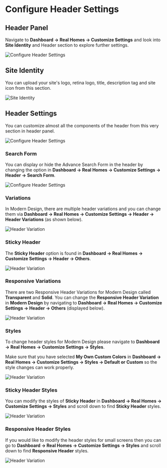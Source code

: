 # Configure Header Settings

## **Header Panel**

Navigate to **Dashboard → Real Homes → Customize Settings** and look into **Site Identity** and Header section to explore further settings.

![Configure Header Settings](images/home-setup/header_settings.png)

## **Site Identity**

You can upload your site's logo, retina logo, title, description tag and site icon from this section.

![Site Identity](images/home-setup/site-identity.png)

## **Header Settings**

You can customize almost all the components of the header from this very section in header panel.

![Configure Header Settings](images/home-setup/header_modern.png)

### **Search Form**

You can display or hide the Advance Search Form in the header by changing the option in **Dashboard → Real Homes → Customize Settings → Header → Search Form**.

![Configure Header Settings](images/header/header_search_form_customizer.gif)

### **Variations**

In Modern Design, there are multiple header variations and you can change them via **Dashboard → Real Homes → Customize Settings → Header → Header Variations** (as shown below).

![Header Variation](images/home-setup/header-variations-modern.gif)

### **Sticky Header**

The **Sticky Header** option is found in **Dashboard → Real Homes → Customize Settings → Header → Others**.

![Header Variation](images/header/sticky_header_modern.png)

### **Responsive Variations**

There are two Responsive Header Variations for Modern Design called **Transparent** and **Solid**. You can change the **Responsive Header Variation** in **Modern Design** by navigating to **Dashboard → Real Homes → Customize Settings → Header → Others** (displayed below).

![Header Variation](images/header/responsive_variations_modern.gif)

### **Styles**

To change header styles for Modern Design please navigate to **Dashboard → Real Homes → Customize Settings → Styles**.

Make sure that you have selected **My Own Custom Colors** in **Dashboard → Real Homes → Customize Settings → Styles → Default or Custom** so the style changes can work properly.

![Header Variation](images/home-setup/header_styles_modern.png)

### **Sticky Header Styles**

You can modify the styles of **Sticky Header** in **Dashboard → Real Homes → Customize Settings → Styles** and scroll down to find **Sticky Header** styles.

![Header Variation](images/home-setup/header_sticky_styles_modern.gif)

### **Responsive Header Styles**

If you would like to modify the header styles for small screens then you can go to **Dashboard → Real Homes → Customize Settings → Styles** and scroll down to find **Responsive Header** styles.

![Header Variation](images/home-setup/header_responsive_styles_modern.png)